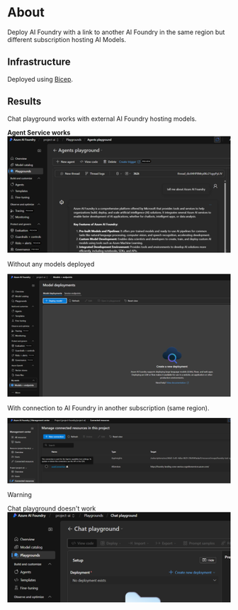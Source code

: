 # About

Deploy AI Foundry with a link to another AI Foundry in the same region but different subscription hosting AI Models.

## Infrastructure

Deployed using [Bicep](../../options-infra/main-option-2.bicep).

## Results

Chat playground works with external AI Foundry hosting models.

**Agent Service works**
![Agent Service](./foundry-working-0.png)

Without any models deployed

![No models](./foundry-working-1.png)

With connection to AI Foundry in another subscription (same region).

![Connection](./foundry-working-2.png)

> [!WARNING]
> Chat playground doesn't work
> ![Chat Playground](./foundry-working-3.png)
